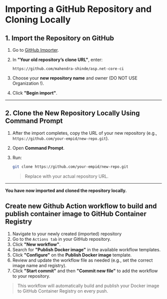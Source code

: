 # Importing a GitHub Repository and Cloning Locally

## 1. Import the Repository on GitHub

1. Go to [GitHub Importer](https://github.com/new/import).
2. In **"Your old repository’s clone URL"**, enter:

    ```
    https://github.com/mahendra-shinde/asp.net-core-ci
    ```
3. Choose your **new repository name** and owner (DO NOT USE Organization !).
4. Click **"Begin import"**.

---

## 2. Clone the New Repository Locally Using Command Prompt

1. After the import completes, copy the URL of your new repository (e.g., `https://github.com/your-empid/new-repo.git`).
2. Open **Command Prompt**.
3. Run:
    
    ```sh
    git clone https://github.com/your-empid/new-repo.git
    ```

    > Replace with your actual repository URL.

---

**You have now imported and cloned the repository locally.**

## Create new Github Action workflow to build and publish container image to GitHub Container Registry

1. Navigate to your newly created (imported) repository
2. Go to the `Actions tab` in your GitHub repository.
3. Click **"New workflow"**.
4. Search for **"Publish Docker image"** in the available workflow templates.
5. Click **"Configure"** on the **Publish Docker image** template.
6. Review and update the workflow file as needed (e.g., set the correct image name and registry).
7. Click **"Start commit"** and then **"Commit new file"** to add the workflow to your repository.

> This workflow will automatically build and publish your Docker image to GitHub Container Registry on every push.

